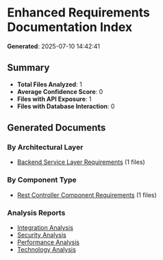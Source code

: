 # Enhanced Requirements Documentation Index

**Generated**: 2025-07-10 14:42:41

## Summary

- **Total Files Analyzed**: 1
- **Average Confidence Score**: 0
- **Files with API Exposure**: 1
- **Files with Database Interaction**: 0

## Generated Documents

### By Architectural Layer
- [Backend Service Layer Requirements](by_layer/backend_service_requirements_*.md) (1 files)

### By Component Type
- [Rest Controller Component Requirements](by_component/rest_controller_requirements_*.md) (1 files)

### Analysis Reports
- [Integration Analysis](analysis/integration_analysis_*.md)
- [Security Analysis](analysis/security_analysis_*.md)
- [Performance Analysis](analysis/performance_analysis_*.md)
- [Technology Analysis](analysis/technology_analysis_*.md)

